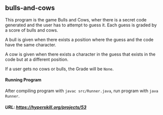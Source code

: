 ## bulls-and-cows

This program is the game Bulls and Cows, wher there is a secret code generated and the user has to attempt to guess it.
Each guess is graded by a score of bulls and cows.

A bull is given when there exists a position where the guess and the code have the same character.

A cow is given when there exists a character in the guess that exists in the code but at a different position.

If a user gets no cows or bulls, the Grade will be `None`.

#### Running Program
After compiling program with `javac src/Runner.java`, run program with `java Runner`.

##### URL: https://hyperskill.org/projects/53
